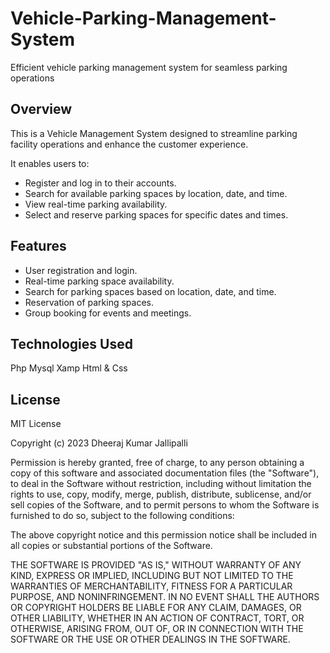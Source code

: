 # Vehicle-Parking-Management-System
Efficient vehicle parking management system for seamless parking operations

## Overview

This is a Vehicle Management System designed to streamline parking facility operations and enhance the customer experience. 

It enables users to:

- Register and log in to their accounts.
- Search for available parking spaces by location, date, and time.
- View real-time parking availability.
- Select and reserve parking spaces for specific dates and times.


## Features

- User registration and login.
- Real-time parking space availability.
- Search for parking spaces based on location, date, and time.
- Reservation of parking spaces.
- Group booking for events and meetings.

## Technologies Used

Php
Mysql
Xamp
Html & Css

## License

MIT License

Copyright (c) 2023 Dheeraj Kumar Jallipalli

Permission is hereby granted, free of charge, to any person obtaining a copy of this software and associated documentation files (the "Software"), to deal in the Software without restriction, including without limitation the rights to use, copy, modify, merge, publish, distribute, sublicense, and/or sell copies of the Software, and to permit persons to whom the Software is furnished to do so, subject to the following conditions:

The above copyright notice and this permission notice shall be included in all copies or substantial portions of the Software.

THE SOFTWARE IS PROVIDED "AS IS," WITHOUT WARRANTY OF ANY KIND, EXPRESS OR IMPLIED, INCLUDING BUT NOT LIMITED TO THE WARRANTIES OF MERCHANTABILITY, FITNESS FOR A PARTICULAR PURPOSE, AND NONINFRINGEMENT. IN NO EVENT SHALL THE AUTHORS OR COPYRIGHT HOLDERS BE LIABLE FOR ANY CLAIM, DAMAGES, OR OTHER LIABILITY, WHETHER IN AN ACTION OF CONTRACT, TORT, OR OTHERWISE, ARISING FROM, OUT OF, OR IN CONNECTION WITH THE SOFTWARE OR THE USE OR OTHER DEALINGS IN THE SOFTWARE.
